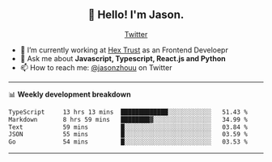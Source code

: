 <h2 align="center">👋 Hello! I'm Jason.</h2>
<p align="center">
  <a href="https://twitter.com/jasonzhouu">Twitter</a>
</p>


- 🔭 I’m currently working at [Hex Trust](https://hextrust.com/) as an Frontend Develoepr
- 💬 Ask me about **Javascript, Typescript, React.js and Python**
- 📫 How to reach me: [@jasonzhouu](https://twitter.com/jasonzhouu) on Twitter

-------

📊 **Weekly development breakdown**
<!--START_SECTION:waka-->

```txt
TypeScript     13 hrs 13 mins  █████████████░░░░░░░░░░░░   51.43 %
Markdown       8 hrs 59 mins   ████████▓░░░░░░░░░░░░░░░░   34.99 %
Text           59 mins         █░░░░░░░░░░░░░░░░░░░░░░░░   03.84 %
JSON           55 mins         █░░░░░░░░░░░░░░░░░░░░░░░░   03.59 %
Go             54 mins         █░░░░░░░░░░░░░░░░░░░░░░░░   03.53 %
```

<!--END_SECTION:waka-->

-------
